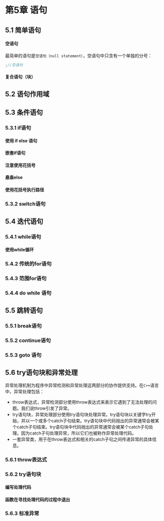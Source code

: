 # 第5章 语句

## 5.1 简单语句

#### 空语句

最简单的语句是`空语句（null statement）`，空语句中只含有一个单独的分号：

```cpp
;//空语句
```

#### 复合语句（块）

## 5.2 语句作用域

## 5.3 条件语句

### 5.3.1 if语句

#### 使用 if else 语句

#### 嵌套if语句

#### 注意使用花括号

#### 悬垂else

#### 使用花括号执行路径

### 5.3.2 switch语句

## 5.4 迭代语句

### 5.4.1 while语句

#### 使用while循环

### 5.4.2 传统的for语句

### 5.4.3 范围for语句

### 5.4.4 do while 语句

## 5.5 跳转语句

### 5.5.1 break语句

### 5.5.2 continue语句

### 5.5.3 goto 语句

## 5.6 try语句块和异常处理

异常处理机制为程序中异常检测和异常处理这两部分的协作提供支持。在`C++`语言中，异常处理包括：

* throw表达式，异常检测部分使用throw表达式来表示它遇到了无法处理的问题。我们说throw引发了异常。
* try语句块，异常处理部分使用try语句块处理异常。try语句块以关键字try开始，并以一个或多个catch子句结束。try语句块中代码抛出的异常通常会被某个catch子句结束。try语句块中代码抛出的异常通常会被某个catch子句处理。因为catch子句处理异常，所以它们也被称作异常处理代码。
* 一套异常类，用于在throw表达式和相关的catch子句之间传递异常的具体信息。

### 5.6.1 throw表达式

### 5.6.2 try语句块

#### 编写处理代码

#### 函数在寻找处理代码的过程中退出

### 5.6.3 标准异常

